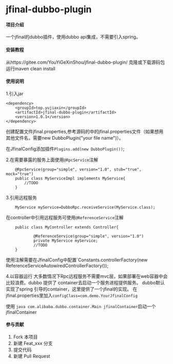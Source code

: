 # jfinal-dubbo-plugin

#### 项目介绍
一个jfinal的dubbo插件，使用dubbo api集成，不需要引入spring。

#### 安装教程

从https://gitee.com/YouYiGeXinShou/jfinal-dubbo-plugin/ 克隆或下载源码包
运行maven clean install

#### 使用说明
1.引入jar
```
<dependency>
	<groupId>top.yujiaxin</groupId>
	<artifactId>jfinal-dubbo-plugin</artifactId>
	<version>1.0.1</version>
</dependency>
```
创建配置文件jfinal.properties,参考源码的中的jfinal.properties文件（如果想用其他文件名，需要new DubboPlugin("your file name")）。

在JfinalConfig添加插件`Plugins.add(new DubboPlugin())`;

2.在需要暴露的服务上面使用`@RpcService`注解
```
    @RpcService(group="simple", version="1.0", stub="true", mock="true")
    public class MyServiceImpl implements MyService{
        //TODO 
    }

```
3.引用远程服务
```
    MyService myService=DubboRpc.receiveService(MyService.class);
```
在controller中引用远程服务可使用`@ReferenceService`注解
```
    public class MyController extends Controller{
        
            @ReferenceService(group="simple", version="1.0")
            private MyService myService;
            //TODO
    }
```
使用注解需要在JfinalConfig中配置`Constants.controllerFactory(new ReferenceServiceAutowiredControllerFactory());

4.以容器运行
大多数情况下Rpc远程服务不需要mvc层，如果部署在web容器中会比较浪费。dubbo 提供了 container去启动一个服务进程提供服务。
dubbo默认实现了spring 引导的container，这里提供了一个jfinal的实现。
在jfinal.properties里加入`configClass=com.demo.YourJfinalConfig`

使用 `java com.alibaba.dubbo.container.Main jfinalContainer`启动一个jfinalContainer

#### 参与贡献

1. Fork 本项目
2. 新建 Feat_xxx 分支
3. 提交代码
4. 新建 Pull Request

